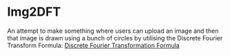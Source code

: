 # Img2DFT

An attempt to make something where users can upload an image and then that image is drawn using a bunch of circles by utilising the Discrete Fourier Transform Formula:
[Discrete Fourier Transformation Formula](https://github.com/KablammoMan/Img2DFT/assets/83634185/152ffcbc-ab02-4909-b843-5598d2f147a2 "Discrete Fourier Transformation Formula")
